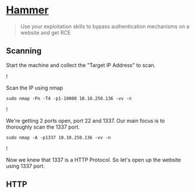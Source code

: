 # [Hammer](https://tryhackme.com/r/room/hammer)
> Use your exploitation skills to bypass authentication mechanisms on a website and get RCE

## Scanning

Start the machine and collect the "Target IP Address" to scan.

!

Scan the IP using nmap 

```
sudo nmap -Pn -T4 -p1-10000 10.10.250.136 -vv -n
```

!

We're getting 2 ports open, port 22 and 1337. Our main focus is to thoroughly scan the 1337 port.

```
sudo nmap -A -p1337 10.10.250.136 -vv -n
```

!

Now we knew that 1337 is a HTTP Protocol. So let's open up the website using 1337 port.

## HTTP

